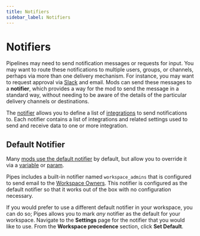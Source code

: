 ```yaml
---
title: Notifiers
sidebar_label: Notifiers
---
```


# Notifiers


Pipelines may need to send notification messages or requests for input.  You may want to route these notifications to multiple users, groups, or channels, perhaps via more than one delivery mechanism. For instance, you may want to request approval via [Slack](/pipes/docs/integrations/slack) and email.  Mods can send these messages to a **notifier**, which provides a way for the mod to send the message in a standard way, without needing to be aware of the details of the particular delivery channels or destinations.

The [notifier](https://flowpipe.io/docs/reference/config-files/notifier) allows you to define a list of [integrations](/pipes/docs/integrations/) to send notifications to.  Each notifier contains a list of integrations and related settings used to send and receive data to one or more integration.



## Default Notifier

Many [mods use the default notifier](https://flowpipe.io/docs/reference/config-files/notifier#using-notifiers-in-mods) by default, but allow you to override it via a [variable](https://flowpipe.io/docs/flowpipe-hcl/variable) or [param](https://flowpipe.io/docs/flowpipe-hcl/pipeline#parameters). 

Pipes includes a built-in notifier named `workspace_admins` that is configured to send email to the [Workspace Owners](/pipes/docs/people).  This notifier is configured as the default notifier so that
it works out of the box with no configuration necessary.

If you would prefer to use a different default notifier in your workspace, you can do so;
Pipes allows you to mark *any* notifier as the default for your workspace.  Navigate to the **Settings** page for the notifier that you would like to use.  From the **Workspace precedence** section, click  **Set Default**.
